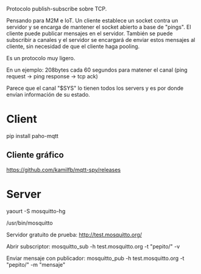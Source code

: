 Protocolo publish-subscribe sobre TCP.

Pensando para M2M e IoT.
Un cliente establece un socket contra un servidor y se encarga de mantener el socket abierto a base de "pings".
El cliente puede publicar mensajes en el servidor.
También se puede subscribir a canales y el servidor se encargará de enviar estos mensajes al cliente, sin necesidad de que el cliente haga pooling.

Es un protocolo muy ligero.

En un ejemplo:
208bytes cada 60 segundos para matener el canal (ping request -> ping response -> tcp ack)

Parece que el canal "$SYS" lo tienen todos los servers y es por donde envían información de su estado.


# Client
pip install paho-mqtt

## Cliente gráfico
https://github.com/kamilfb/mqtt-spy/releases



# Server
yaourt -S mosquitto-hg

/usr/bin/mosquitto



Servidor gratuito de prueba:
http://test.mosquitto.org/

Abrir subscriptor:
mosquitto_sub -h test.mosquitto.org -t "pepito/" -v

Enviar mensaje con publicador:
mosquitto_pub -h test.mosquitto.org -t "pepito/" -m "mensaje"
